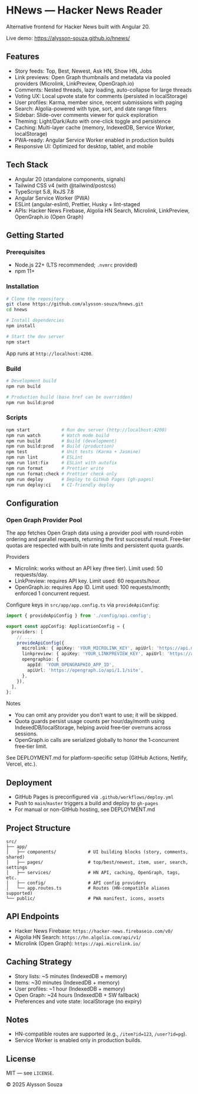 # HNews — Hacker News Reader

Alternative frontend for Hacker News built with Angular 20.

Live demo: https://alysson-souza.github.io/hnews/

## Features

- Story feeds: Top, Best, Newest, Ask HN, Show HN, Jobs
- Link previews: Open Graph thumbnails and metadata via pooled providers (Microlink, LinkPreview, OpenGraph.io)
- Comments: Nested threads, lazy loading, auto-collapse for large threads
- Voting UX: Local upvote state for comments (persisted in localStorage)
- User profiles: Karma, member since, recent submissions with paging
- Search: Algolia-powered with type, sort, and date range filters
- Sidebar: Slide-over comments viewer for quick exploration
- Theming: Light/Dark/Auto with one-click toggle and persistence
- Caching: Multi-layer cache (memory, IndexedDB, Service Worker, localStorage)
- PWA-ready: Angular Service Worker enabled in production builds
- Responsive UI: Optimized for desktop, tablet, and mobile

## Tech Stack

- Angular 20 (standalone components, signals)
- Tailwind CSS v4 (with @tailwind/postcss)
- TypeScript 5.8, RxJS 7.8
- Angular Service Worker (PWA)
- ESLint (angular-eslint), Prettier, Husky + lint-staged
- APIs: Hacker News Firebase, Algolia HN Search, Microlink, LinkPreview, OpenGraph.io (Open Graph)

## Getting Started

### Prerequisites

- Node.js 22+ (LTS recommended; `.nvmrc` provided)
- npm 11+

### Installation

```bash
# Clone the repository
git clone https://github.com/alysson-souza/hnews.git
cd hnews

# Install dependencies
npm install

# Start the dev server
npm start
```

App runs at `http://localhost:4200`.

### Build

```bash
# Development build
npm run build

# Production build (base href can be overridden)
npm run build:prod
```

### Scripts

```bash
npm start            # Run dev server (http://localhost:4200)
npm run watch        # Watch mode build
npm run build        # Build (development)
npm run build:prod   # Build (production)
npm test             # Unit tests (Karma + Jasmine)
npm run lint         # ESLint
npm run lint:fix     # ESLint with autofix
npm run format       # Prettier write
npm run format:check # Prettier check only
npm run deploy       # Deploy to GitHub Pages (gh-pages)
npm run deploy:ci    # CI-friendly deploy
```

## Configuration

### Open Graph Provider Pool

The app fetches Open Graph data using a provider pool with round‑robin ordering and parallel requests, returning the first successful result. Free‑tier quotas are respected with built‑in rate limits and persistent quota guards.

Providers

- Microlink: works without an API key (free tier). Limit used: 50 requests/day.
- LinkPreview: requires API key. Limit used: 60 requests/hour.
- OpenGraph.io: requires App ID. Limit used: 100 requests/month; enforced 1 concurrent request.

Configure keys in `src/app/app.config.ts` via `provideApiConfig`:

```ts
import { provideApiConfig } from './config/api.config';

export const appConfig: ApplicationConfig = {
  providers: [
    // ...
    provideApiConfig({
      microlink: { apiKey: 'YOUR_MICROLINK_KEY', apiUrl: 'https://api.microlink.io' },
      linkpreview: { apiKey: 'YOUR_LINKPREVIEW_KEY', apiUrl: 'https://api.linkpreview.net' },
      opengraphio: {
        appId: 'YOUR_OPENGRAPHIO_APP_ID',
        apiUrl: 'https://opengraph.io/api/1.1/site',
      },
    }),
  ],
};
```

Notes

- You can omit any provider you don’t want to use; it will be skipped.
- Quota guards persist usage counts per hour/day/month using IndexedDB/localStorage, helping avoid free‑tier overruns across sessions.
- OpenGraph.io calls are serialized globally to honor the 1‑concurrent free‑tier limit.

See DEPLOYMENT.md for platform-specific setup (GitHub Actions, Netlify, Vercel, etc.).

## Deployment

- GitHub Pages is preconfigured via `.github/workflows/deploy.yml`
- Push to `main`/`master` triggers a build and deploy to `gh-pages`
- For manual or non-GitHub hosting, see DEPLOYMENT.md

## Project Structure

```
src/
├── app/
│   ├── components/            # UI building blocks (story, comments, shared)
│   ├── pages/                 # top/best/newest, item, user, search, settings
│   ├── services/              # HN API, caching, OpenGraph, tags, etc.
│   ├── config/                # API config providers
│   └── app.routes.ts          # Routes (HN-compatible aliases supported)
└── public/                    # PWA manifest, icons, assets
```

## API Endpoints

- Hacker News Firebase: `https://hacker-news.firebaseio.com/v0/`
- Algolia HN Search: `https://hn.algolia.com/api/v1/`
- Microlink (Open Graph): `https://api.microlink.io/`

## Caching Strategy

- Story lists: ~5 minutes (IndexedDB + memory)
- Items: ~30 minutes (IndexedDB + memory)
- User profiles: ~1 hour (IndexedDB + memory)
- Open Graph: ~24 hours (IndexedDB + SW fallback)
- Preferences and vote state: localStorage (no expiry)

## Notes

- HN-compatible routes are supported (e.g., `/item?id=123`, `/user?id=pg`).
- Service Worker is enabled only in production builds.

## License

MIT — see `LICENSE`.

© 2025 Alysson Souza

